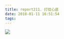 ```yaml
---
title: report211. 打從心底
date: 2018-01-11 16:51:54
tags:
---
```

![](https://i.loli.net/2018/01/13/5a59212b4120d.jpg)